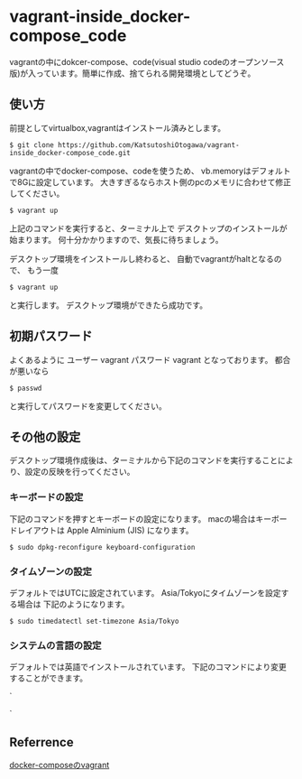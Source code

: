 # vagrant-inside_docker-compose_code
vagrantの中にdokcer-compose、code(visual studio codeのオープンソース版)が入っています。簡単に作成、捨てられる開発環境としてどうぞ。
## 使い方
前提としてvirtualbox,vagrantはインストール済みとします。

`
$ git clone https://github.com/KatsutoshiOtogawa/vagrant-inside_docker-compose_code.git
`

vagrantの中でdocker-compose、codeを使うため、
vb.memoryはデフォルトで8Gに設定しています。
大きすぎるならホスト側のpcのメモリに合わせて修正してください。

`
$ vagrant up 
`

上記のコマンドを実行すると、ターミナル上で
デスクトップのインストールが始まります。
何十分かかりますので、気長に待ちましょう。

デスクトップ環境をインストールし終わると、
自動でvagrantがhaltとなるので、
もう一度

`
$ vagrant up
`

と実行します。
デスクトップ環境ができたら成功です。
## 初期パスワード
よくあるように
ユーザー vagrant パスワード vagrant
となっております。
都合が悪いなら

`
$ passwd
`

と実行してパスワードを変更してください。
## その他の設定
デスクトップ環境作成後は、ターミナルから下記のコマンドを実行することにより、設定の反映を行ってください。
### キーボードの設定
下記のコマンドを押すとキーボードの設定になります。
macの場合はキーボードレイアウトは
Apple Alminium (JIS)
になります。

`
$ sudo dpkg-reconfigure keyboard-configuration
`

### タイムゾーンの設定
デフォルトではUTCに設定されています。
Asia/Tokyoにタイムゾーンを設定する場合は
下記のようになります。

`
$ sudo timedatectl set-timezone Asia/Tokyo
`

### システムの言語の設定
デフォルトでは英語でインストールされています。
下記のコマンドにより変更することができます。

`

`

## Referrence

[docker-composeのvagrant](https://app.vagrantup.com/gusztavvargadr/boxes/docker-linux)

